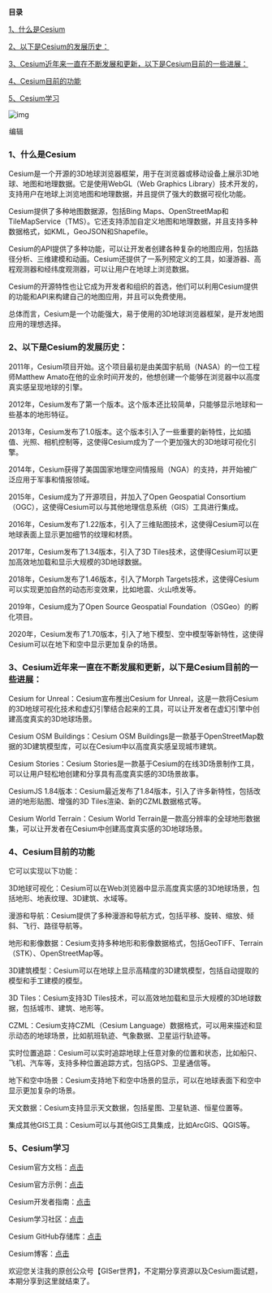 

**目录**

[1、什么是Cesium](#1、什么是Cesium)

[2、以下是Cesium的发展历史：](#2、以下是Cesium的发展历史：)

[3、Cesium近年来一直在不断发展和更新，以下是Cesium目前的一些进展：](#3、Cesium近年来一直在不断发展和更新，以下是Cesium目前的一些进展：)

[4、Cesium目前的功能](#4、Cesium目前的功能)

[5、Cesium学习](#5、Cesium学习)



![img](https://img-blog.csdnimg.cn/img_convert/e0239a75f96830e577eef736ebcad965.png)

![点击并拖拽以移动](data:image/gif;base64,R0lGODlhAQABAPABAP///wAAACH5BAEKAAAALAAAAAABAAEAAAICRAEAOw==)编辑

### 1、什么是Cesium

Cesium是一个开源的3D地球浏览器框架，用于在浏览器或移动设备上展示3D地球、地图和地理数据。它是使用WebGL（Web Graphics Library）技术开发的，支持用户在地球上浏览地图和地理数据，并且提供了强大的数据可视化功能。

Cesium提供了多种地图数据源，包括Bing Maps、OpenStreetMap和TileMapService（TMS）。它还支持添加自定义地图和地理数据，并且支持多种数据格式，如KML，GeoJSON和Shapefile。

Cesium的API提供了多种功能，可以让开发者创建各种复杂的地图应用，包括路径分析、三维建模和动画。Cesium还提供了一系列预定义的工具，如漫游器、高程观测器和经纬度观测器，可以让用户在地球上浏览数据。

Cesium的开源特性也让它成为开发者和组织的首选，他们可以利用Cesium提供的功能和API来构建自己的地图应用，并且可以免费使用。

总体而言，Cesium是一个功能强大，易于使用的3D地球浏览器框架，是开发地图应用的理想选择。

### 2、以下是Cesium的发展历史：

2011年，Cesium项目开始。这个项目最初是由美国宇航局（NASA）的一位工程师Matthew Amato在他的业余时间开发的，他想创建一个能够在浏览器中以高度真实感呈现地球的引擎。

2012年，Cesium发布了第一个版本。这个版本还比较简单，只能够显示地球和一些基本的地形特征。

2013年，Cesium发布了1.0版本。这个版本引入了一些重要的新特性，比如插值、光照、相机控制等，这使得Cesium成为了一个更加强大的3D地球可视化引擎。

2014年，Cesium获得了美国国家地理空间情报局（NGA）的支持，并开始被广泛应用于军事和情报领域。

2015年，Cesium成为了开源项目，并加入了Open Geospatial Consortium（OGC），这使得Cesium可以与其他地理信息系统（GIS）工具进行集成。

2016年，Cesium发布了1.22版本，引入了三维贴图技术，这使得Cesium可以在地球表面上显示更加细节的纹理和材质。

2017年，Cesium发布了1.34版本，引入了3D Tiles技术，这使得Cesium可以更加高效地加载和显示大规模的3D地球数据。

2018年，Cesium发布了1.46版本，引入了Morph Targets技术，这使得Cesium可以实现更加自然的动态形变效果，比如地震、火山喷发等。

2019年，Cesium成为了Open Source Geospatial Foundation（OSGeo）的孵化项目。

2020年，Cesium发布了1.70版本，引入了地下模型、空中模型等新特性，这使得Cesium可以在地下和空中显示更加复杂的场景。

### 3、Cesium近年来一直在不断发展和更新，以下是Cesium目前的一些进展：

Cesium for Unreal：Cesium宣布推出Cesium for Unreal，这是一款将Cesium的3D地球可视化技术和虚幻引擎结合起来的工具，可以让开发者在虚幻引擎中创建高度真实的3D地球场景。

Cesium OSM Buildings：Cesium OSM Buildings是一款基于OpenStreetMap数据的3D建筑模型库，可以在Cesium中以高度真实感呈现城市建筑。

Cesium Stories：Cesium Stories是一款基于Cesium的在线3D场景制作工具，可以让用户轻松地创建和分享具有高度真实感的3D场景故事。

CesiumJS 1.84版本：Cesium最近发布了1.84版本，引入了许多新特性，包括改进的地形贴图、增强的3D Tiles渲染、新的CZML数据格式等。

Cesium World Terrain：Cesium World Terrain是一款高分辨率的全球地形数据集，可以让开发者在Cesium中创建高度真实感的3D地球场景。

### 4、Cesium目前的功能

它可以实现以下功能：

3D地球可视化：Cesium可以在Web浏览器中显示高度真实感的3D地球场景，包括地形、地表纹理、3D建筑、水域等。

漫游和导航：Cesium提供了多种漫游和导航方式，包括平移、旋转、缩放、倾斜、飞行、路径导航等。

地形和影像数据：Cesium支持多种地形和影像数据格式，包括GeoTIFF、Terrain（STK）、OpenStreetMap等。

3D建筑模型：Cesium可以在地球上显示高精度的3D建筑模型，包括自动提取的模型和手工建模的模型。

3D Tiles：Cesium支持3D Tiles技术，可以高效地加载和显示大规模的3D地球数据，包括城市、建筑、地形等。

CZML：Cesium支持CZML（Cesium Language）数据格式，可以用来描述和显示动态的地球场景，比如航班轨迹、气象数据、卫星运行轨迹等。

实时位置追踪：Cesium可以实时追踪地球上任意对象的位置和状态，比如船只、飞机、汽车等，支持多种位置追踪方式，包括GPS、卫星通信等。

地下和空中场景：Cesium支持地下和空中场景的显示，可以在地球表面下和空中显示更加复杂的场景。

天文数据：Cesium支持显示天文数据，包括星图、卫星轨道、恒星位置等。

集成其他GIS工具：Cesium可以与其他GIS工具集成，比如ArcGIS、QGIS等。

### 5、Cesium学习

Cesium官方文档：[点击](https://cesium.com/docs/)

Cesium官方示例：[点击](https://cesium.com/samples/)

Cesium开发者指南：[点击](https://cesium.com/docs/tutorials/)

Cesium学习社区：[点击](https://community.cesium.com/)

Cesium GitHub存储库：[点击](https://github.com/CesiumGS/cesium)

Cesium博客：[点击](https://cesium.com/blog/)

欢迎您关注我的原创公众号【GISer世界】，不定期分享资源以及Cesium面试题，本期分享到这里就结束了。

